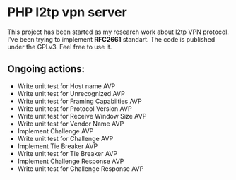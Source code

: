 PHP l2tp vpn server
=========

This project has been started as my research work about l2tp VPN protocol. I've been trying to implement **RFC2661** standart.
The code is published under the GPLv3. Feel free to use it.

Ongoing actions:
---

- Write unit test for Host name AVP
- Write unit test for Unrecognized AVP
- Write unit test for Framing Capabilties AVP
- Write unit test for Protocol Version AVP
- Write unit test for Receive Window Size AVP
- Write unit test for Vendor Name AVP
- Implement Challenge AVP
- Write unit test for Challenge AVP
- Implement Tie Breaker AVP
- Write unit test for Tie Breaker AVP
- Implement Challenge Response AVP
- Write unit test for Challenge Response AVP


